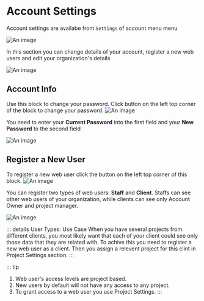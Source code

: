 # Account Settings

Account settings are availabe from `Settings` of account menu menu

![An image](/images/s3-AppSettingsMenu.png)

In this section you can change details of your account, register a new web users and edit your organization's details


![An image](/images/s3-AppSettings.png)

## Account Info

Use this block to change your password. Click button on the left top corner of the block to change your password.
![An image](/images/s3-AppSettingsBtnAccounInfo.png)

You need to enter your **Current Password** into the first field and your **New Password** to the second field

![An image](/images/s3-AppSettingsChangePass.png)

## Register a New User

To register a new web user click the button on the left top corner of this block. 
![An image](/images/s3-AppSettingsBtnAddStaff.png)

You can register two types of web users: **Staff** and **Client**. Staffs can see other web users of your organization, while clients can see only Account Owner and project manager.

![An image](/images/s3-AppSettingsAddStaff.png)

::: details User Types: Use Case
When you have several projects from different clients, you most likely want that each of your client could see only those data that they are related with. To achive this you need to register a new web user as a client. Then you assign a relevent project for this clint in Project Settings section.
:::

::: tip
1. Web user's access levels are project based. 
2. New users by default will not have any access to any project.
3. To grant access to a web user you use Project Settings.
:::